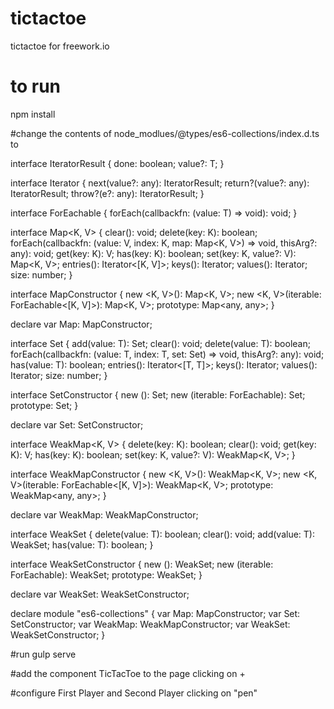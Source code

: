 # tictactoe
tictactoe for freework.io

# to run 
npm install 

#change the contents of node_modlues/@types/es6-collections/index.d.ts to

interface IteratorResult<T> {
    done: boolean;
    value?: T;
}

interface Iterator<T> {
    next(value?: any): IteratorResult<T>;
    return?(value?: any): IteratorResult<T>;
    throw?(e?: any): IteratorResult<T>;
}

interface ForEachable<T> {
    forEach(callbackfn: (value: T) => void): void;
}

interface Map<K, V> {
    clear(): void;
    delete(key: K): boolean;
    forEach(callbackfn: (value: V, index: K, map: Map<K, V>) => void, thisArg?: any): void;
    get(key: K): V;
    has(key: K): boolean;
    set(key: K, value?: V): Map<K, V>;
    entries(): Iterator<[K, V]>;
    keys(): Iterator<K>;
    values(): Iterator<V>;
    size: number;
}

interface MapConstructor {
    new <K, V>(): Map<K, V>;
    new <K, V>(iterable: ForEachable<[K, V]>): Map<K, V>;
    prototype: Map<any, any>;
}

declare var Map: MapConstructor;

interface Set<T> {
    add(value: T): Set<T>;
    clear(): void;
    delete(value: T): boolean;
    forEach(callbackfn: (value: T, index: T, set: Set<T>) => void, thisArg?: any): void;
    has(value: T): boolean;
    entries(): Iterator<[T, T]>;
    keys(): Iterator<T>;
    values(): Iterator<T>;
    size: number;
}

interface SetConstructor {
    new <T>(): Set<T>;
    new <T>(iterable: ForEachable<T>): Set<T>;
    prototype: Set<any>;
}

declare var Set: SetConstructor;

interface WeakMap<K, V> {
    delete(key: K): boolean;
	clear(): void;
    get(key: K): V;
    has(key: K): boolean;
    set(key: K, value?: V): WeakMap<K, V>;
}

interface WeakMapConstructor {
    new <K, V>(): WeakMap<K, V>;
    new <K, V>(iterable: ForEachable<[K, V]>): WeakMap<K, V>;
    prototype: WeakMap<any, any>;
}

declare var WeakMap: WeakMapConstructor;

interface WeakSet<T> {
    delete(value: T): boolean;
	clear(): void;
    add(value: T): WeakSet<T>;
    has(value: T): boolean;
}

interface WeakSetConstructor {
    new <T>(): WeakSet<T>;
    new <T>(iterable: ForEachable<T>): WeakSet<T>;
    prototype: WeakSet<any>;
}

declare var WeakSet: WeakSetConstructor;

declare module "es6-collections" {
    var Map: MapConstructor;
    var Set: SetConstructor;
    var WeakMap: WeakMapConstructor;
    var WeakSet: WeakSetConstructor;
}


#run gulp serve

#add the component TicTacToe to the page clicking on + 

#configure First Player and Second Player clicking on "pen"